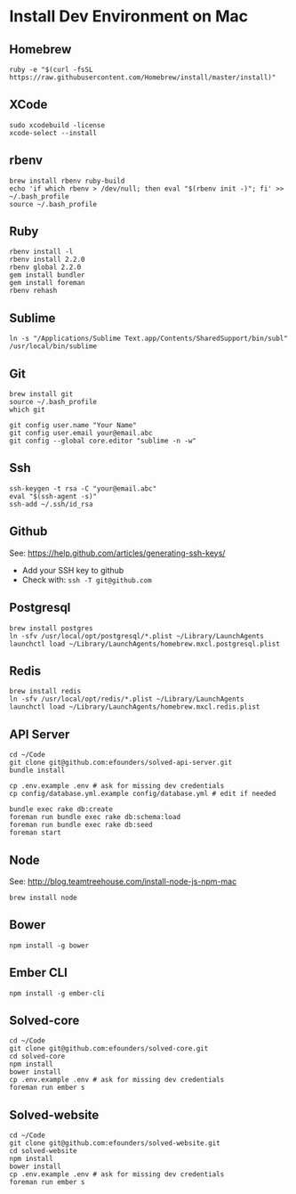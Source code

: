 # Install Dev Environment on Mac

## Homebrew

```
ruby -e "$(curl -fsSL https://raw.githubusercontent.com/Homebrew/install/master/install)"
```

## XCode

```
sudo xcodebuild -license
xcode-select --install
```

## rbenv

```
brew install rbenv ruby-build
echo 'if which rbenv > /dev/null; then eval "$(rbenv init -)"; fi' >> ~/.bash_profile
source ~/.bash_profile
```

## Ruby

```
rbenv install -l
rbenv install 2.2.0
rbenv global 2.2.0
gem install bundler
gem install foreman
rbenv rehash
```

## Sublime

```
ln -s "/Applications/Sublime Text.app/Contents/SharedSupport/bin/subl" /usr/local/bin/sublime
```

## Git

```
brew install git
source ~/.bash_profile
which git

git config user.name "Your Name"
git config user.email your@email.abc
git config --global core.editor "sublime -n -w"
```

## Ssh

```
ssh-keygen -t rsa -C "your@email.abc"
eval "$(ssh-agent -s)"
ssh-add ~/.ssh/id_rsa
```

## Github

See: https://help.github.com/articles/generating-ssh-keys/

* Add your SSH key to github 
* Check with: `ssh -T git@github.com`

## Postgresql

```
brew install postgres
ln -sfv /usr/local/opt/postgresql/*.plist ~/Library/LaunchAgents
launchctl load ~/Library/LaunchAgents/homebrew.mxcl.postgresql.plist
```

## Redis

```
brew install redis
ln -sfv /usr/local/opt/redis/*.plist ~/Library/LaunchAgents
launchctl load ~/Library/LaunchAgents/homebrew.mxcl.redis.plist
```

## API Server

```
cd ~/Code
git clone git@github.com:efounders/solved-api-server.git
bundle install

cp .env.example .env # ask for missing dev credentials
cp config/database.yml.example config/database.yml # edit if needed

bundle exec rake db:create
foreman run bundle exec rake db:schema:load
foreman run bundle exec rake db:seed
foreman start
```

## Node

See: http://blog.teamtreehouse.com/install-node-js-npm-mac

```
brew install node
```

## Bower

```
npm install -g bower
```

## Ember CLI

```
npm install -g ember-cli
```

## Solved-core

```
cd ~/Code
git clone git@github.com:efounders/solved-core.git
cd solved-core
npm install
bower install
cp .env.example .env # ask for missing dev credentials
foreman run ember s
```

## Solved-website

```
cd ~/Code
git clone git@github.com:efounders/solved-website.git
cd solved-website
npm install
bower install
cp .env.example .env # ask for missing dev credentials
foreman run ember s
```

